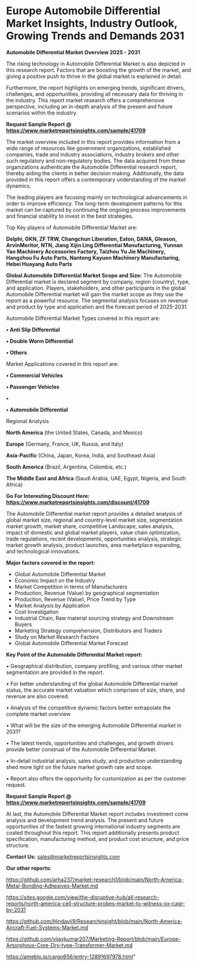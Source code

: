 # Europe Automobile Differential Market Insights, Industry Outlook, Growing Trends and Demands 2031

<Strong> Automobile Differential Market Overview 2025 - 2031</strong>

The rising technology in Automobile Differential Market is also depicted in this research report. Factors that are boosting the growth of the market, and giving a positive push to thrive in the global market is explained in detail.

Furthermore, the report highlights on emerging trends, significant drivers, challenges, and opportunities, providing all necessary data for thriving in the industry. This report market research offers a comprehensive perspective, including an in-depth analysis of the present and future scenarios within the industry.

<strong>Request Sample Report @ <a href=https://www.marketreportsinsights.com/sample/41709>https://www.marketreportsinsights.com/sample/41709</a></strong>

The market overview included in this report provides information from a wide range of resources like government organizations, established companies, trade and industry associations, industry brokers and other such regulatory and non-regulatory bodies. The data acquired from these organizations authenticate the Automobile Differential research report, thereby aiding the clients in better decision making. Additionally, the data provided in this report offers a contemporary understanding of the market dynamics.

The leading players are focusing mainly on technological advancements in order to improve efficiency. The long-term development patterns for this market can be captured by continuing the ongoing process improvements and financial stability to invest in the best strategies.

Top Key players of Automobile Differential Market are:

<strong>Delphi, GKN, ZF TRW, Changchun Liberation, Eaton, DANA, Gleason, ArvinMeritor, NTN, Jiang Xijin Ling Differential Manufacturing, Yunnan Yao Machinery Accessories Factory, Taizhou Yu Jie Machinery, Hangzhou Fu Auto Parts, Nantong Kayuen Machinery Manufacturing, Hebei Huayang Auto Parts</strong>

<strong><b>Global Automobile Differential Market Scope and Size:</b></strong>
The Automobile Differential market is declared segment by company, region (country), type, and application. Players, stakeholders, and other participants in the global Automobile Differential market will gain the market scope as they use the report as a powerful resource. The segmental analysis focuses on revenue and product by type and application and the forecast period of 2025-2031.

Automobile Differential Market Types covered in this report are:

<strong>•  Anti Slip Differential

•  Double Worm Differential

•  Others</strong>

Market Applications covered in this report are:

<strong>•  Commercial Vehicles

•  Passenger Vehicles

•  

•  Automobile Differential</strong> 

Regional Analysis

<strong>North America</strong> (the United States, Canada, and Mexico)

<strong>Europe</strong> (Germany, France, UK, Russia, and Italy)

<strong>Asia-Pacific</strong> (China, Japan, Korea, India, and Southeast Asia)

<strong>South America</strong> (Brazil, Argentina, Colombia, etc.)

<strong>The Middle East and Africa</strong> (Saudi Arabia, UAE, Egypt, Nigeria, and South Africa)

<strong>Go For Interesting Discount Here: <a href=https://www.marketreportsinsights.com/discount/41709>https://www.marketreportsinsights.com/discount/41709</a></strong>

The Automobile Differential market report provides a detailed analysis of global market size, regional and country-level market size, segmentation market growth, market share, competitive Landscape, sales analysis, impact of domestic and global market players, value chain optimization, trade regulations, recent developments, opportunities analysis, strategic market growth analysis, product launches, area marketplace expanding, and technological innovations.

<strong><b>Major factors covered in the report:</b></strong>
<ul>
  <li>Global Automobile Differential Market </li>
  <li>Economic Impact on the Industry</li>
  <li>Market Competition in terms of Manufacturers</li>
  <li>Production, Revenue (Value) by geographical segmentation</li>
  <li>Production, Revenue (Value), Price Trend by Type</li>
  <li>Market Analysis by Application</li>
  <li>Cost Investigation</li>
  <li>Industrial Chain, Raw material sourcing strategy and Downstream Buyers</li>
  <li>Marketing Strategy comprehension, Distributors and Traders</li>
  <li>Study on Market Research Factors</li>
  <li>Global Automobile Differential Market Forecast</li>
</ul>

<strong><b>Key Point of the Automobile Differential Market report:</b></strong>

• Geographical distribution, company profiling, and various other market segmentation are provided in the report.

• For better understanding of the global Automobile Differential market status, the accurate market valuation which comprises of size, share, and revenue are also covered.

• Analysis of the competitive dynamic factors better extrapolate the complete market overview

• What will be the size of the emerging Automobile Differential market in 2031?

• The latest trends, opportunities and challenges, and growth drivers provide better construal of the Automobile Differential Market.

• In-detail industrial analysis, sales study, and production understanding shed more light on the future market growth rate and scope.

• Report also offers the opportunity for customization as per the customer request.

<strong>Request Sample Report @ <a href=https://www.marketreportsinsights.com/sample/41709>https://www.marketreportsinsights.com/sample/41709</a></strong>

At last, the Automobile Differential Market report includes investment come analysis and development trend analysis. The present and future opportunities of the fastest growing international industry segments are coated throughout this report. This report additionally presents product specification, manufacturing method, and product cost structure, and price structure.

<strong>Contact Us:</strong>
sales@marketreportsinsights.com

<strong>Our other reports:</strong>

<a href=https://github.com/arha237/market-research1/blob/main/North-America-Metal-Bonding-Adhesives-Market.md>https://github.com/arha237/market-research1/blob/main/North-America-Metal-Bonding-Adhesives-Market.md</a>

<a href=https://sites.google.com/view/the-disruptive-hub/all-research-reports/north-america-cell-structure-probes-market-to-witness-xx-cagr-by-2031>https://sites.google.com/view/the-disruptive-hub/all-research-reports/north-america-cell-structure-probes-market-to-witness-xx-cagr-by-2031</a>

<a href=https://github.com/Hindavii9/Researchinsight/blob/main/North-America-Aircraft-Fuel-Systems-Market.md>https://github.com/Hindavii9/Researchinsight/blob/main/North-America-Aircraft-Fuel-Systems-Market.md</a>

<a href=https://github.com/vijaykumar207/Marketing-Report/blob/main/Europe-Amorphous-Core-Dry-type-Transformer-Market.md>https://github.com/vijaykumar207/Marketing-Report/blob/main/Europe-Amorphous-Core-Dry-type-Transformer-Market.md</a>

<a href=https://ameblo.jp/cargo656/entry-12891697978.html>https://ameblo.jp/cargo656/entry-12891697978.html</a>"
